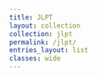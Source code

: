 ```yaml
---
title: JLPT
layout: collection
collection: jlpt
permalink: /jlpt/
entries_layout: list
classes: wide
---
```

